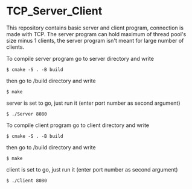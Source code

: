 # TCP_Server_Client

This repository contains basic server and client program, connection is made with TCP.
The server program can hold maximum of thread pool's size minus 1 clients, the server program isn't meant for large number of clients.

To compile server program go to server directory and write
```console
$ cmake -S . -B build
```
then go to /build directory and write
```console
$ make
```
server is set to go, just run it (enter port number as second argument)
```console
$ ./Server 8080
```



To compile client program go to client directory and write
```console
$ cmake -S . -B build
```
then go to /build directory and write
```console
$ make
```
client is set to go, just run it (enter port number as second argument)
```console
$ ./Client 8080
```
